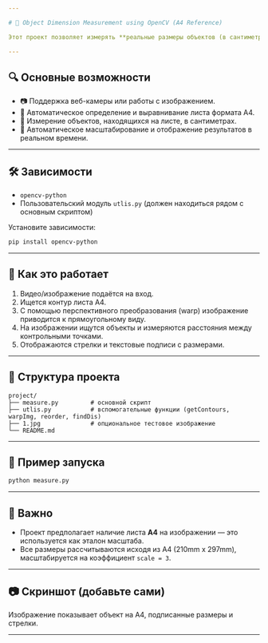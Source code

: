 ```yaml
---

# 📐 Object Dimension Measurement using OpenCV (A4 Reference)

Этот проект позволяет измерять **реальные размеры объектов (в сантиметрах)** на изображении или в видеопотоке, используя лист A4 как масштабный ориентир. Система автоматически распознаёт контуры и рассчитывает длину и ширину объектов.

---
```


## 🔍 Основные возможности

* 📷 Поддержка веб-камеры или работы с изображением.
* 📄 Автоматическое определение и выравнивание листа формата A4.
* 📏 Измерение объектов, находящихся на листе, в сантиметрах.
* 🔄 Автоматическое масштабирование и отображение результатов в реальном времени.

---

## 🛠️ Зависимости

* `opencv-python`
* Пользовательский модуль `utlis.py` (должен находиться рядом с основным скриптом)

Установите зависимости:

```bash
pip install opencv-python
```

---

## 🧠 Как это работает

1. Видео/изображение подаётся на вход.
2. Ищется контур листа A4.
3. С помощью перспективного преобразования (warp) изображение приводится к прямоугольному виду.
4. На изображении ищутся объекты и измеряются расстояния между контрольными точками.
5. Отображаются стрелки и текстовые подписи с размерами.

---

## 📂 Структура проекта

```
project/
├── measure.py         # основной скрипт
├── utlis.py           # вспомогательные функции (getContours, warpImg, reorder, findDis)
├── 1.jpg              # опциональное тестовое изображение
└── README.md
```

---

## 🧪 Пример запуска

```bash
python measure.py
```

---

## 📌 Важно

* Проект предполагает наличие листа **A4** на изображении — это используется как эталон масштаба.
* Все размеры рассчитываются исходя из A4 (210mm x 297mm), масштабируется на коэффициент `scale = 3`.

---

## 📷 Скриншот (добавьте сами)

Изображение показывает объект на A4, подписанные размеры и стрелки.

---


